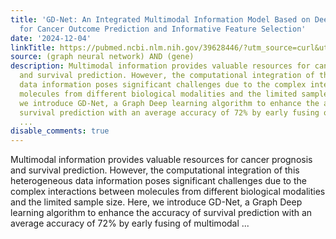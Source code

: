 ```yaml
---
title: 'GD-Net: An Integrated Multimodal Information Model Based on Deep Learning
  for Cancer Outcome Prediction and Informative Feature Selection'
date: '2024-12-04'
linkTitle: https://pubmed.ncbi.nlm.nih.gov/39628446/?utm_source=curl&utm_medium=rss&utm_campaign=pubmed-2&utm_content=1x5bM_TNL8gjogAcnslpo2s2PbDe-61JVM2h9yowOYSiZ7Dkrt&fc=20220919211934&ff=20241204174827&v=2.18.0.post9+e462414
source: (graph neural network) AND (gene)
description: Multimodal information provides valuable resources for cancer prognosis
  and survival prediction. However, the computational integration of this heterogeneous
  data information poses significant challenges due to the complex interactions between
  molecules from different biological modalities and the limited sample size. Here,
  we introduce GD-Net, a Graph Deep learning algorithm to enhance the accuracy of
  survival prediction with an average accuracy of 72% by early fusing of multimodal
  ...
disable_comments: true
---
```

Multimodal information provides valuable resources for cancer prognosis and survival prediction. However, the computational integration of this heterogeneous data information poses significant challenges due to the complex interactions between molecules from different biological modalities and the limited sample size. Here, we introduce GD-Net, a Graph Deep learning algorithm to enhance the accuracy of survival prediction with an average accuracy of 72% by early fusing of multimodal ...
